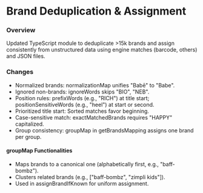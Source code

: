 #  Brand Deduplication & Assignment
### Overview
Updated TypeScript module to deduplicate >15k brands and assign consistently from unstructured data using engine matches (barcode, others) and JSON files.

### Changes

* Normalized brands: normalizationMap unifies "Babē" to "Babe".
* Ignored non-brands: ignoreWords skips "BIO", "NEB".
* Position rules: prefixWords (e.g., "RICH") at title start; positionSensitiveWords (e.g., "heel") at start or second.
* Prioritized title start: Sorted matches favor beginning.
* Case-sensitive match: exactMatchedBrands requires "HAPPY" capitalized.
* Group consistency: groupMap in getBrandsMapping assigns one brand per group.

#### groupMap Functionalities

* Maps brands to a canonical one (alphabetically first, e.g., "baff-bombz").
* Clusters related brands (e.g., ["baff-bombz", "zimpli kids"]).
* Used in assignBrandIfKnown for uniform assignment.
